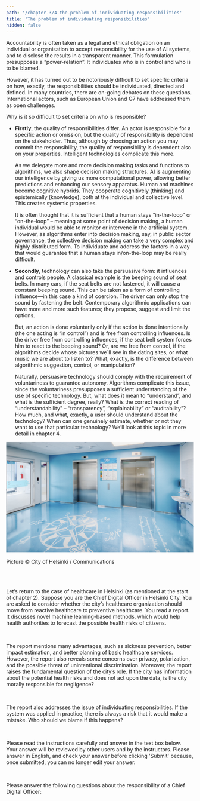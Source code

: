 ```yaml
---
path: '/chapter-3/4-the-problem-of-individuating-responsibilities'
title: 'The problem of individuating responsibilities'
hidden: false
---
```


<hero-icon heroIcon='chap3'/>


<styled-text>

Accountability is often taken as a legal and ethical obligation on an individual or organisation to accept responsibility for the use of AI systems, and to disclose the results in a transparent manner. This formulation presupposes a “power-relation”. It individuates who is in control and who is to be blamed.

However, it has turned out to be notoriously difficult to set specific criteria on how, exactly, the responsibilities should be individuated, directed and defined. In many countries, there are on-going debates on these questions. International actors, such as European Union and G7 have addressed them as  open challenges.

Why is it so difficult to set criteria on who is responsible?

* **Firstly**, the quality of responsibilities differ. An actor is responsible for a specific action or omission, but the quality of responsibility is dependent on the stakeholder. Thus, although by choosing an action you may commit the responsibility, the quality of responsibility is dependent also on your properties. Intelligent technologies complicate this more.

    As we delegate more and more decision making tasks and functions to algorithms, we also shape decision making structures. AI is augmenting our intelligence by giving us more computational power, allowing better predictions and enhancing our sensory apparatus. Human and machines become cognitive hybrids.  They cooperate cognitively (thinking) and epistemically (knowledge), both at the individual and collective level. This creates systemic properties.

    It is often thought that it is sufficient that a human stays “in-the-loop” or “on-the-loop” – meaning at  some point of decision making, a human individual would be able to monitor or intervene in the artificial system. However, as algorithms enter into decision making, say, in public sector governance, the collective decision making can take a very complex and highly distributed form. To individuate and address the factors in a way that would guarantee that a human stays in/on-the-loop may be really difficult.

* **Secondly**, technology can also take the persuasive form: it influences and controls people.  A classical example is the beeping sound of seat belts. In many cars, if the seat belts are not fastened, it will cause a constant beeping sound. This can be taken as a form of controlling influence—in this case a kind of coercion. The driver can only stop the sound by fastening the belt. Contemporary algorithmic applications can have more and more such features; they propose, suggest and limit the options.

    But, an action is done voluntarily only if the action is done intentionally (the one acting is “in control”) and is free from controlling influences. Is the driver free from controlling influences, if the seat belt system forces him to react to the beeping sound? Or, are we free from control, if the algorithms decide whose pictures we´ll see in the dating sites, or what music we are about to listen to? What, exactly, is the difference between algorithmic suggestion, control, or manipulation?

    Naturally, persuasive technology should comply with the requirement of voluntariness to guarantee autonomy. Algorithms complicate this issue, since the voluntariness presupposes a sufficient understanding of the use of specific technology. But, what does it mean to “understand”, and what is the sufficient degree, really? What is the correct reading of “understandability” – “transparency”, “explainability” or  “auditability”? How much, and what, exactly, a user should understand about the technology? When can one genuinely  estimate, whether or not they want to use that particular technology? We’ll look at this topic in more detail in chapter 4.

</styled-text>

<quiz id="b6f98b77-1ca1-4c74-b0ad-d2f373c4c9db">


<img src="_MS_9489_HDR_cropped.jpg" alt="Hospital"> </img>

Picture © City of Helsinki / Communications

<br>
<br>

Let’s return to the case of healthcare in Helsinki (as mentioned at the start of chapter 2). Suppose you are the Chief Digital Officer in Helsinki City. You are asked to consider whether the city’s healthcare organization should move from reactive healthcare to preventive healthcare. You read a report. It discusses novel machine learning-based methods, which would help health authorities to forecast the possible health risks of citizens.

 <br>

The report mentions many advantages, such as sickness prevention, better impact estimation, and better planning of basic healthcare services. However, the report also reveals some concerns over privacy, polarization, and the possible threat of unintentional discrimination. Moreover, the report raises the fundamental question of the city’s role. If the city has information about the potential health risks and does not act upon the data, is the city morally responsible for negligence?

<br>

The report also addresses the issue of individuating responsibilities. If the system was applied in practice, there is always a risk that it would make a mistake. Who should we blame if this happens?

<br>

Please read the  instructions carefully and answer in the text box below. Your answer will be reviewed by other users and by the instructors. Please answer in English, and check your answer before clicking 'Submit' because, once submitted, you can no longer edit your answer.

<br>

Please answer the following questions about the responsibility of a Chief Digital Officer:

</quiz>

<quiz id="e4bcccc4-a619-4614-bb5c-d5e9caf98384"> </quiz>
